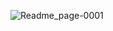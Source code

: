 ![Readme_page-0001](https://user-images.githubusercontent.com/119960611/206167294-2e69dd80-ce82-474f-899c-0cbb3a14345f.jpg)
